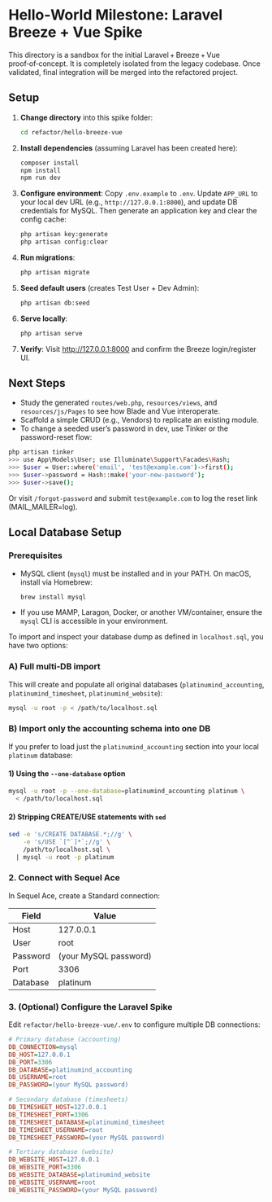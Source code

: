# Hello‑World Milestone: Laravel Breeze + Vue Spike

This directory is a sandbox for the initial Laravel + Breeze + Vue proof‑of‑concept. It is completely isolated from the legacy codebase. Once validated, final integration will be merged into the refactored project.

## Setup

1. **Change directory** into this spike folder:
   ```bash
   cd refactor/hello-breeze-vue
   ```
2. **Install dependencies** (assuming Laravel has been created here):
   ```bash
   composer install
   npm install
   npm run dev
   ```
3. **Configure environment**:
   Copy `.env.example` to `.env`. Update `APP_URL` to your local dev URL (e.g., `http://127.0.0.1:8000`), and update DB credentials for MySQL.
   Then generate an application key and clear the config cache:
   ```bash
   php artisan key:generate
   php artisan config:clear
   ```
4. **Run migrations**:
   ```bash
   php artisan migrate
   ```
5. **Seed default users** (creates Test User + Dev Admin):
   ```bash
   php artisan db:seed
   ```

6. **Serve locally**:
   ```bash
   php artisan serve
   ```
6. **Verify**: Visit http://127.0.0.1:8000 and confirm the Breeze login/register UI.

## Next Steps

- Study the generated `routes/web.php`, `resources/views`, and `resources/js/Pages` to see how Blade and Vue interoperate.
- Scaffold a simple CRUD (e.g., Vendors) to replicate an existing module.
- To change a seeded user’s password in dev, use Tinker or the password-reset flow:

```bash
php artisan tinker
>>> use App\Models\User; use Illuminate\Support\Facades\Hash;
>>> $user = User::where('email', 'test@example.com')->first();
>>> $user->password = Hash::make('your-new-password');
>>> $user->save();
```

Or visit `/forgot-password` and submit `test@example.com` to log the reset link (MAIL_MAILER=log).

## Local Database Setup

### Prerequisites

- MySQL client (`mysql`) must be installed and in your PATH. On macOS, install via Homebrew:
  ```bash
  brew install mysql
  ```
- If you use MAMP, Laragon, Docker, or another VM/container, ensure the `mysql` CLI is accessible in your environment.

To import and inspect your database dump as defined in `localhost.sql`, you have two options:

### A) Full multi‑DB import

This will create and populate all original databases (`platinumind_accounting`, `platinumind_timesheet`, `platinumind_website`):

```bash
mysql -u root -p < /path/to/localhost.sql
```

### B) Import only the accounting schema into one DB

If you prefer to load just the `platinumind_accounting` section into your local `platinum` database:

#### 1) Using the `--one-database` option

```bash
mysql -u root -p --one-database=platinumind_accounting platinum \
  < /path/to/localhost.sql
```

#### 2) Stripping CREATE/USE statements with `sed`

```bash
sed -e 's/CREATE DATABASE.*;//g' \
    -e 's/USE `[^`]*`;//g' \
    /path/to/localhost.sql \
  | mysql -u root -p platinum
```

### 2. Connect with Sequel Ace

In Sequel Ace, create a Standard connection:

| Field    | Value                   |
|----------|-------------------------|
| Host     | 127.0.0.1               |
| User     | root                    |
| Password | (your MySQL password)   |
| Port     | 3306                    |
| Database | platinum                |

### 3. (Optional) Configure the Laravel Spike

Edit `refactor/hello-breeze-vue/.env` to configure multiple DB connections:

```ini
# Primary database (accounting)
DB_CONNECTION=mysql
DB_HOST=127.0.0.1
DB_PORT=3306
DB_DATABASE=platinumind_accounting
DB_USERNAME=root
DB_PASSWORD=(your MySQL password)

# Secondary database (timesheets)
DB_TIMESHEET_HOST=127.0.0.1
DB_TIMESHEET_PORT=3306
DB_TIMESHEET_DATABASE=platinumind_timesheet
DB_TIMESHEET_USERNAME=root
DB_TIMESHEET_PASSWORD=(your MySQL password)

# Tertiary database (website)
DB_WEBSITE_HOST=127.0.0.1
DB_WEBSITE_PORT=3306
DB_WEBSITE_DATABASE=platinumind_website
DB_WEBSITE_USERNAME=root
DB_WEBSITE_PASSWORD=(your MySQL password)
```
